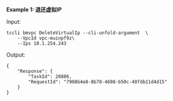 **Example 1: 退还虚拟IP**



Input: 

```
tccli bmvpc DeleteVirtualIp --cli-unfold-argument  \
    --VpcId vpc-muinpf9z\
    --Ips 10.1.254.243
```

Output: 
```
{
    "Response": {
        "TaskId": 20886,
        "RequestId": "7908b4e8-8b78-4698-b50c-48fdb11d4d15"
    }
}
```

